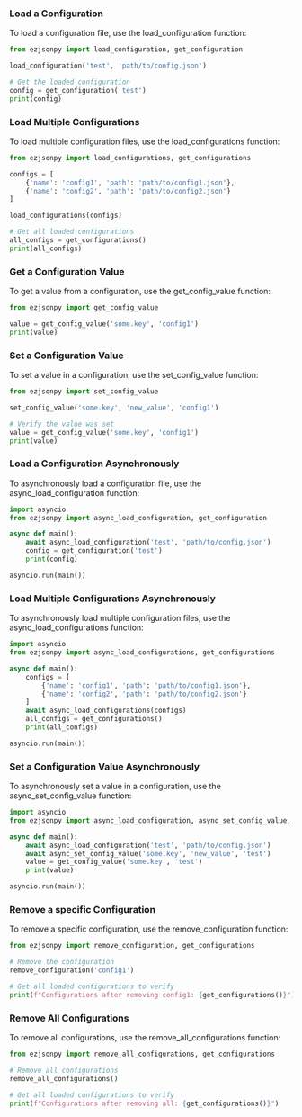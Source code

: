 ### Load a Configuration
To load a configuration file, use the load_configuration function:

```py
from ezjsonpy import load_configuration, get_configuration

load_configuration('test', 'path/to/config.json')

# Get the loaded configuration
config = get_configuration('test')
print(config)
```

### Load Multiple Configurations
To load multiple configuration files, use the load_configurations function:

```py
from ezjsonpy import load_configurations, get_configurations

configs = [
    {'name': 'config1', 'path': 'path/to/config1.json'},
    {'name': 'config2', 'path': 'path/to/config2.json'}
]

load_configurations(configs)

# Get all loaded configurations
all_configs = get_configurations()
print(all_configs)
```

### Get a Configuration Value
To get a value from a configuration, use the get_config_value function:

```py
from ezjsonpy import get_config_value

value = get_config_value('some.key', 'config1')
print(value)
```

### Set a Configuration Value
To set a value in a configuration, use the set_config_value function:

```py
from ezjsonpy import set_config_value

set_config_value('some.key', 'new_value', 'config1')

# Verify the value was set
value = get_config_value('some.key', 'config1')
print(value)
```

### Load a Configuration Asynchronously
To asynchronously load a configuration file, use the async_load_configuration function:

```py
import asyncio
from ezjsonpy import async_load_configuration, get_configuration

async def main():
    await async_load_configuration('test', 'path/to/config.json')
    config = get_configuration('test')
    print(config)

asyncio.run(main())
```

### Load Multiple Configurations Asynchronously
To asynchronously load multiple configuration files, use the async_load_configurations function:

```py
import asyncio
from ezjsonpy import async_load_configurations, get_configurations

async def main():
    configs = [
        {'name': 'config1', 'path': 'path/to/config1.json'},
        {'name': 'config2', 'path': 'path/to/config2.json'}
    ]
    await async_load_configurations(configs)
    all_configs = get_configurations()
    print(all_configs)

asyncio.run(main())
```

### Set a Configuration Value Asynchronously
To asynchronously set a value in a configuration, use the async_set_config_value function:

```py
import asyncio
from ezjsonpy import async_load_configuration, async_set_config_value, get_config_value

async def main():
    await async_load_configuration('test', 'path/to/config.json')
    await async_set_config_value('some.key', 'new_value', 'test')
    value = get_config_value('some.key', 'test')
    print(value)

asyncio.run(main())
```

### Remove a specific Configuration
To remove a specific configuration, use the remove_configuration function:

```py
from ezjsonpy import remove_configuration, get_configurations

# Remove the configuration
remove_configuration('config1')

# Get all loaded configurations to verify
print(f"Configurations after removing config1: {get_configurations()}")
```

### Remove All Configurations
To remove all configurations, use the remove_all_configurations function:

```py
from ezjsonpy import remove_all_configurations, get_configurations

# Remove all configurations
remove_all_configurations()

# Get all loaded configurations to verify
print(f"Configurations after removing all: {get_configurations()}")
```